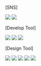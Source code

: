 
[SNS]<br>

<a href="https://www.instagram.com/about._.joon" target="_blank"><img src="https://img.shields.io/badge/instagram-E4405F?style=flat-square&logo=Instagram&logoColor=white"/></a>
<a href="https://www.linkedin.com/in/hyunjoon-jeong-1867471b9" target="_blank"><img src="https://img.shields.io/badge/LinkedIn-0A66C2?style=flat-square&logo=LinkedIn&logoColor=white"/></a>
 


[Develop Tool]<br>

<img src="https://img.shields.io/badge/HTML-E34F26?style=flat-square&logo=HTML5&logoColor=white"/> <img src="https://img.shields.io/badge/CSS-1572B6?style=flat-square&logo=CSS3&logoColor=white"/> <img src="https://img.shields.io/badge/Javascript-F7DF1E?style=flat-square&logo=JavaScript&logoColor=black"/> 

[Design Tool]<br>

<img src="https://img.shields.io/badge/After Effects-9999FF?style=flat-square&logo=Adobe After Effects&logoColor=white"/> <img src="https://img.shields.io/badge/Illustrator-FF9A00?style=flat-square&logo=Adobe Illustrator&logoColor=white"/> <img src="https://img.shields.io/badge/Photoshop-31A8FF?style=flat-square&logo=Adobe Photoshop&logoColor=white"/> <img src="https://img.shields.io/badge/Premiere Pro-9999FF?style=flat-square&logo=Adobe Premiere Pro&logoColor=white"/> <img src="https://img.shields.io/badge/XD-FF61F6?style=flat-square&logo=Adobe XD&logoColor=white"/>
